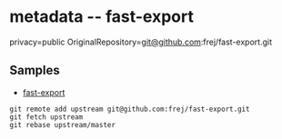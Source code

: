 # metadata -- fast-export

privacy=public
OriginalRepository=git@github.com:frej/fast-export.git

## Samples

- [fast-export](https://github.com/frej/fast-export)

```
git remote add upstream git@github.com:frej/fast-export.git
git fetch upstream
git rebase upstream/master
```
